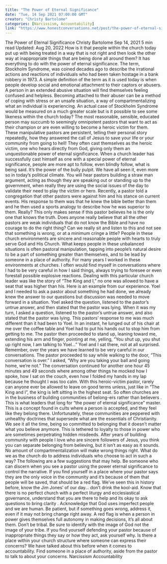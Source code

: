 ```yaml
---
title: "The Power of Eternal Significance"
date: "Tue, 14 Sep 2021 07:00:00 GMT"
creator: "Christy Bartolome"
categories: [Narcissism, Accountability]
link: "https://www.honestconversations.net/post/the-power-of-eternal-significance"
---
```


The Power of Eternal Significance
Christy Bartolome
Sep 14, 2021
5 min read
Updated:
Aug 20, 2022
How is it that people within the church today put up with being treated in a way that is not right and then look the other way at inappropriate things that are being done all around them? It has everything to do with the power of eternal significance. The term,
Stockholm Syndrome,
was coined decades ago to describe the irrational actions and reactions of individuals who had been taken hostage in a bank robbery in 1973. A simple definition of the term as it is used today is when people develop social and emotional attachment to their captors or abusers. A person in an extended abusive situation will find themselves feeling confused and helpless. Becoming attached to their abuser can be a method of coping with stress or an unsafe situation, a way of compartmentalizing what an individual is experiencing. An actual case of Stockholm Syndrome would be measured on a much greater scale but is it possible to see some likeness within the church today? The most reasonable, sensible, educated person may succumb to seemingly omnipotent pastors that want to act as their champion or are even willing to become a heroic victim for them. These manipulative pastors are persistent, telling their personal story
repeatedly,
how they answered the call of Jesus to save your life or your community from going to hell! They often cast themselves as the heroic victim, one who hears directly from God, giving only them an unquestionable power of eternal significance.
When a church leader has successfully cast himself as one with a special power of eternal significance, people are more apt to follow, even blindly follow, what is being said. It’s the power of the bully pulpit. We have all seen it, even more so in today’s political climate. You will hear pastors building a straw man argument, acting as though they are speaking out or standing up to the government, when really they are using the social issues of the day to validate their need to play the victim or hero. Recently, a pastor told a congregation that other pastors were against him and his stance on current events. His response to them was that he knew the bible better than them and he then used a sports analogy to describe how he was superior to them. Really? This only makes sense if this pastor believes he is the only one that knows the truth. Does anyone really believe that all the other pastors are weak individuals that do not know the Bible and have no courage to do the right thing? Can we really sit and listen to this and not see that something is wrong, or at a minimum cringe a little? People in these church environments are sincere and reasonable people with hearts to truly serve God and His Church. What keeps people in these unbalanced situations is often pastoral manipulation, tapping into people’s natural desire to be a part of something greater than themselves, and to be lead by someone in a place of authority.
For many years I worked in these environments at churches. I often would find myself in conversations where I had to be very careful in how I said things, always trying to foresee or even forestall possible explosive reactions. Dealing with this particular church leader was like the story of “The King and I,” no one was allowed to have a seat that was higher than his. Here is an example from our experience. Yoel and I needed to ask a pastor about something he had done, we already knew the answer to our questions but discussion was needed to move forward in a situation. Yoel asked the question, listened to the pastor’s untrue answer, and then stated that the pastor was lying. When it was my turn, I asked a question, listened to the pastor’s untrue answer, and also stated that the pastor was lying. This pastors’ response to me was much different than it had been to Yoel. In an instant, he lunged out of his chair at me over the coffee table and Yoel had to put his hands out to stop him from getting to me. The pastor then proceeded to stand up, leaning toward me, extending his arm and finger, pointing at me, yelling, “You shut up, you shut up right now, I am talking to Yoel…” Yoel and I sat there, not at all surprised. Remember, over the years we have learned to be very careful in our conversations. The pastor proceeded to say while walking to the door, “This conversation is over.” I asked, “Why are you taking your ball and going home, we’re not.” The conversation continued for another one hour 45 minutes and 49 seconds where among other things he mocked how I spoke, how I sat on the couch, even how I folded my hands in my lap because he thought I was too calm. With this heroic-victim pastor, rarely can anyone ever be allowed to leave on good terms unless, just like in “The King and I”, the king is left sitting in the highest seat.
So often churches are in the business of building communities of
belong-ers
rather than
believers
. This is what leaders that long for “the power of eternal significance” master. This is a concept found in cults where a person is accepted, and they feel like they belong there. Unfortunately, these communities are peppered with unhealthy doctrines that supersede what are the essentials of Christianity. We see it all the time, being so committed to
belonging
that it doesn’t matter what you
believe
anymore. This is tethered to loyalty to those in power who are sometimes perpetrating hidden misdeeds. After years of building community with people I love who are sincere followers of Jesus, you think you can separate belonging from believing, but it isn’t as easy as it sounds. No amount of compartmentalization will make wrong things right.
What do we as the church do to address individuals who choose to act in such a way? The following are a few suggestions that may help.
Be someone who can discern when you see a pastor using the power eternal significance to control the narrative. If you find yourself in a place where your pastor says they are the only voice in the community and it’s because of them that people will be saved, that should be a red flag.
We’ve seen this in history before, know the
Jim Jones’
of our day… don’t drink the kool-aid.
Know that there is no perfect church with a perfect liturgy and ecclesiastical governance,
understand that you are there to help and its okay to ask questions to bring clarity
.
Acknowledge that God uses imperfect people and we are human. Be patient, but if something goes wrong, address it, even if it may not bring change right away.
A red flag is when a person in power gives themselves full autonomy in making decisions, it’s all about them.
Don’t be tribal. Be sure to identify with the image of God not the image of your tribe.
If you find yourself defending your pastor because of inappropriate things they say or how they act, ask yourself why.
Is there a place within your church structure where someone can express their concerns? We have talked about this before when it comes to accountability.
Find someone in a place of authority, aside from the pastor to talk to about your concerns.
Narcissism
Accountability
